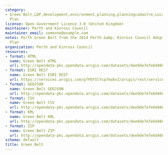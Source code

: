 ```yaml
---
category:
- Green Belt,LDP,development,environment,planning,planningcadastre,Local Development
  Plan
license: Open Government Licence 3.0 (United Kingdom)
maintainer: Perth and Kinross Council
maintainer_email: someone@example.com
notes: Perth Green Belt from the 2014 Perth &amp; Kinross Council Adopted Local Development
  Plan
organization: Perth and Kinross Council
resources:
- format: HTML
  name: Green Belt HTML
  url: http://opendata-pkc.opendata.arcgis.com/datasets/dee9de7efe6d460489782d361b668d7b_0
- format: ESRI REST
  name: Green Belt ESRI REST
  url: https://services.arcgis.com/pfFDYSlYcp7mabvZ/arcgis/rest/services/Green_Belt/FeatureServer/0
- format: GEOJSON
  name: Green Belt GEOJSON
  url: http://opendata-pkc.opendata.arcgis.com/datasets/dee9de7efe6d460489782d361b668d7b_0.geojson
- format: CSV
  name: Green Belt CSV
  url: http://opendata-pkc.opendata.arcgis.com/datasets/dee9de7efe6d460489782d361b668d7b_0.csv
- format: KML
  name: Green Belt KML
  url: http://opendata-pkc.opendata.arcgis.com/datasets/dee9de7efe6d460489782d361b668d7b_0.kml
- format: ZIP
  name: Green Belt ZIP
  url: http://opendata-pkc.opendata.arcgis.com/datasets/dee9de7efe6d460489782d361b668d7b_0.zip
schema: default
title: Green Belt
---
```

